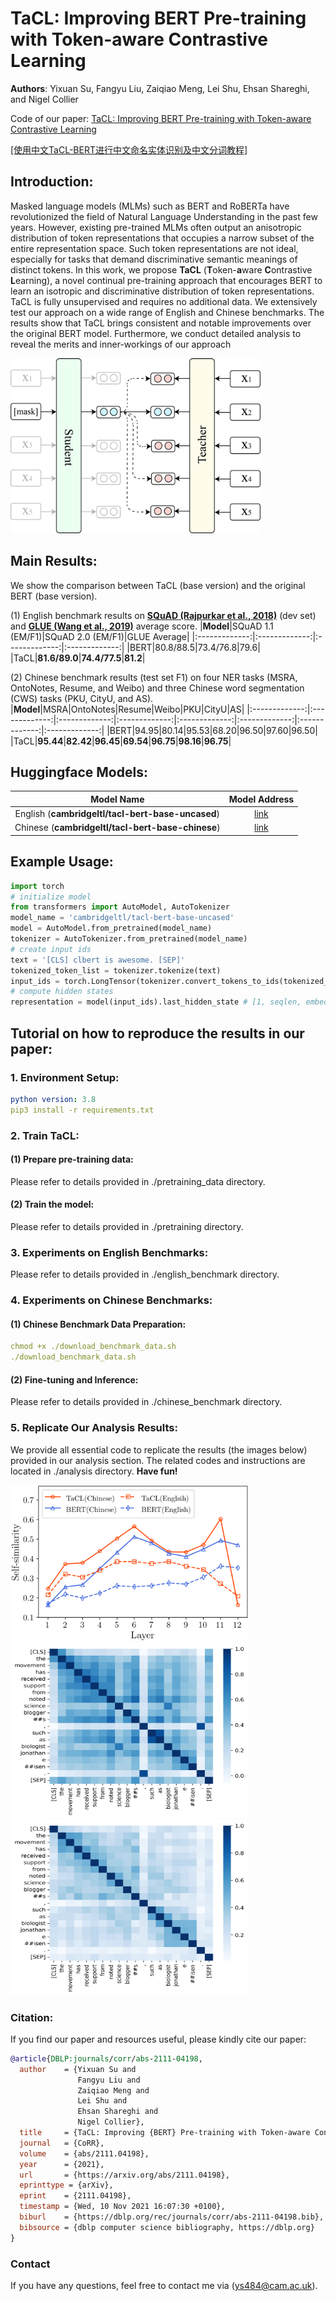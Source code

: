 # TaCL: Improving BERT Pre-training with Token-aware Contrastive Learning
**Authors**: Yixuan Su, Fangyu Liu, Zaiqiao Meng, Lei Shu, Ehsan Shareghi, and Nigel Collier

Code of our paper: [TaCL: Improving BERT Pre-training with Token-aware Contrastive Learning](https://arxiv.org/abs/2111.04198)

[[使用中文TaCL-BERT进行中文命名实体识别及中文分词教程]](https://github.com/yxuansu/Chinese-TaCL-BERT-NER-CWS)

## Introduction:
Masked language models (MLMs) such as BERT and RoBERTa have revolutionized the field of Natural Language Understanding in the past few years. However, existing pre-trained MLMs often output an anisotropic distribution of token representations that occupies a narrow subset of the entire representation space. Such token representations are not ideal, especially for tasks that demand discriminative semantic meanings of distinct tokens. In this work, we propose **TaCL** (**T**oken-**a**ware **C**ontrastive **L**earning), a novel continual pre-training approach that encourages BERT to learn an isotropic and discriminative distribution of token representations. TaCL is fully unsupervised and requires no additional data. We extensively test our approach on a wide range of English and Chinese benchmarks. The results show that TaCL brings consistent and notable improvements over the original BERT model. Furthermore, we conduct detailed analysis to reveal the merits and inner-workings of our approach

<img src="https://github.com/yxuansu/TaCL/blob/main/overview.png" width="400" height="280">



## Main Results:

We show the comparison between TaCL (base version) and the original BERT (base version). 

(1) English benchmark results on **[SQuAD (Rajpurkar et al., 2018)](https://rajpurkar.github.io/SQuAD-explorer/)** (dev set) and **[GLUE (Wang et al., 2019)](https://gluebenchmark.com/)** average score.
|**Model**|SQuAD 1.1 (EM/F1)|SQuAD 2.0 (EM/F1)|GLUE Average|
|:-------------:|:-------------:|:-------------:|:-------------:|
|BERT|80.8/88.5|73.4/76.8|79.6|
|TaCL|**81.6/89.0**|**74.4/77.5**|**81.2**|

(2) Chinese benchmark results (test set F1) on four NER tasks (MSRA, OntoNotes, Resume, and Weibo) and three Chinese word segmentation (CWS) tasks (PKU, CityU, and AS).
|**Model**|MSRA|OntoNotes|Resume|Weibo|PKU|CityU|AS|
|:-------------:|:-------------:|:-------------:|:-------------:|:-------------:|:-------------:|:-------------:|:-------------:|
|BERT|94.95|80.14|95.53|68.20|96.50|97.60|96.50|
|TaCL|**95.44**|**82.42**|**96.45**|**69.54**|**96.75**|**98.16**|**96.75**|
## Huggingface Models:

|Model Name|Model Address|
|:-------------:|:-------------:|
|English (**cambridgeltl/tacl-bert-base-uncased**)|[link](https://huggingface.co/cambridgeltl/tacl-bert-base-uncased)|
|Chinese (**cambridgeltl/tacl-bert-base-chinese**)|[link](https://huggingface.co/cambridgeltl/tacl-bert-base-chinese)|

## Example Usage:
```python
import torch
# initialize model
from transformers import AutoModel, AutoTokenizer
model_name = 'cambridgeltl/tacl-bert-base-uncased'
model = AutoModel.from_pretrained(model_name)
tokenizer = AutoTokenizer.from_pretrained(model_name)
# create input ids
text = '[CLS] clbert is awesome. [SEP]'
tokenized_token_list = tokenizer.tokenize(text)
input_ids = torch.LongTensor(tokenizer.convert_tokens_to_ids(tokenized_token_list)).view(1, -1)
# compute hidden states
representation = model(input_ids).last_hidden_state # [1, seqlen, embed_dim]
```

## Tutorial on how to reproduce the results in our paper:
### 1. Environment Setup:
```yaml
python version: 3.8
pip3 install -r requirements.txt
```
### 2. Train TaCL:
#### (1) Prepare pre-training data:
Please refer to details provided in ./pretraining_data directory.
#### (2) Train the model:
Please refer to details provided in ./pretraining directory.

### 3. Experiments on English Benchmarks:
Please refer to details provided in ./english_benchmark directory.

### 4. Experiments on Chinese Benchmarks:
#### (1) Chinese Benchmark Data Preparation:
```yaml
chmod +x ./download_benchmark_data.sh
./download_benchmark_data.sh
```
#### (2) Fine-tuning and Inference:
Please refer to details provided in ./chinese_benchmark directory.

### 5. Replicate Our Analysis Results:
We provide all essential code to replicate the results (the images below) provided in our analysis section. The related codes and instructions are located in ./analysis directory. **Have fun!** 

<img src="https://github.com/yxuansu/TaCL/blob/main/analysis/self-similarity.png" width="380" height="250">
<img src="https://github.com/yxuansu/TaCL/blob/main/analysis/bert_heatmap.png" width="380" height="280">
<img src="https://github.com/yxuansu/TaCL/blob/main/analysis/tacl_heatmap.png" width="380" height="280">

### Citation:
If you find our paper and resources useful, please kindly cite our paper:

```bibtex
@article{DBLP:journals/corr/abs-2111-04198,
  author    = {Yixuan Su and
               Fangyu Liu and
               Zaiqiao Meng and
               Lei Shu and
               Ehsan Shareghi and
               Nigel Collier},
  title     = {TaCL: Improving {BERT} Pre-training with Token-aware Contrastive Learning},
  journal   = {CoRR},
  volume    = {abs/2111.04198},
  year      = {2021},
  url       = {https://arxiv.org/abs/2111.04198},
  eprinttype = {arXiv},
  eprint    = {2111.04198},
  timestamp = {Wed, 10 Nov 2021 16:07:30 +0100},
  biburl    = {https://dblp.org/rec/journals/corr/abs-2111-04198.bib},
  bibsource = {dblp computer science bibliography, https://dblp.org}
}
```

### Contact
If you have any questions, feel free to contact me via (ys484@cam.ac.uk).
